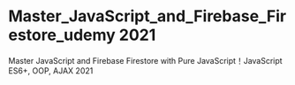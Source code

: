 # Master_JavaScript_and_Firebase_Firestore_udemy 2021
Master JavaScript and Firebase Firestore with Pure JavaScript！JavaScript ES6+, OOP, AJAX 2021

